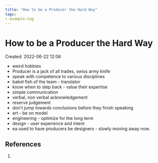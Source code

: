 ```yaml
---
title: "How to be a Producer the Hard Way"
tags:
- example-tag
---
```


# How to be a Producer the Hard Way
Created: 2022-06-22 12:06  

- weird hobbies
- Producer is a jack of all trades, swiss army knife
- speak with competence to various disciplines
- babel fish of the team - translator
- know when to step back - value their expertise
- simple communication
- verbal, non verbal acknowledgement
- reserve judgement
- don't jump towards conclusions before they finish speaking
- art - be on model
- engineering - optimize for the long term
- design - user experience and intent
- ea used to have producers be designers - slowly moving away now. 

## References
1. 